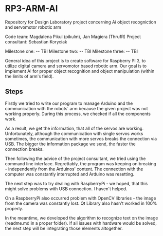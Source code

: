# RP3-ARM-AI
Repository for Design Laboratory project concerning Ai object recogniction and servomotor robotic arm

Code team: Magdalena Pikul (pikulm), Jan Magiera (ThrufR)
Project consultant: Sebastian Koryciak

Milestone one:
-- TBI
Milestone two:
-- TBI
Milestone three:
-- TBI 

General idea of this project is to create software for Raspberry PI 3, to utilize digital camera and servomotor based robotic arm. Our goal is to implement AI for proper object recognition and object manipulation (within the limits of arm's field).

## Steps
Firstly we tried to write our program to manage Arduino and the communication with the robots' arm because the given project was not working properly. During this process, we checked if all the components work.

As a result, we get the information, that all of the servos are working. Unfortunately, although the communication with single servos works sometimes, the communication with more servos breaks the connection via USB.
The bigger the information package we send, the faster the connection breaks.

Then following the advice of the project consultant, we tried using the command line interface. Regrettably, the program was keeping on breaking - independently from the Arduinos' content.
The connection with the computer was constantly interrupted and Arduino was resetting.

The next step was to try dealing with RaspberryPi - we hoped, that this might solve problems with USB connection. I haven't helped.

On a RaspberryPi also occurred problem with OpenCV libraries - the image from the camera was constantly lost.
Qt Library also hasn't worked in 100% properly.

In the meantime, we developed the algorithm to recognize text on the image (readme.md in a proper folder). If all issues with hardware would be solved, the next step will be integrating those elements altogether.



